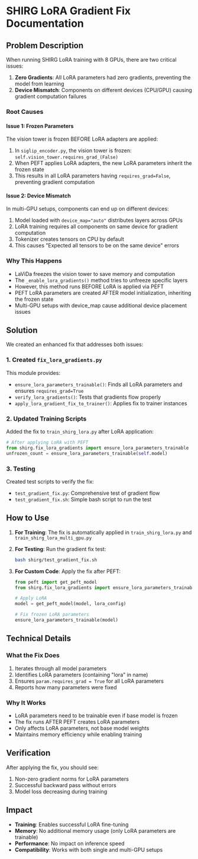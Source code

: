 # SHIRG LoRA Gradient Fix Documentation

## Problem Description

When running SHIRG LoRA training with 8 GPUs, there are two critical issues:

1. **Zero Gradients**: All LoRA parameters had zero gradients, preventing the model from learning
2. **Device Mismatch**: Components on different devices (CPU/GPU) causing gradient computation failures

### Root Causes

#### Issue 1: Frozen Parameters
The vision tower is frozen BEFORE LoRA adapters are applied:

1. In `siglip_encoder.py`, the vision tower is frozen: `self.vision_tower.requires_grad_(False)`
2. When PEFT applies LoRA adapters, the new LoRA parameters inherit the frozen state
3. This results in all LoRA parameters having `requires_grad=False`, preventing gradient computation

#### Issue 2: Device Mismatch
In multi-GPU setups, components can end up on different devices:

1. Model loaded with `device_map="auto"` distributes layers across GPUs
2. LoRA training requires all components on same device for gradient computation
3. Tokenizer creates tensors on CPU by default
4. This causes "Expected all tensors to be on the same device" errors

### Why This Happens

- LaViDa freezes the vision tower to save memory and computation
- The `_enable_lora_gradients()` method tries to unfreeze specific layers
- However, this method runs BEFORE LoRA is applied via PEFT
- PEFT LoRA parameters are created AFTER model initialization, inheriting the frozen state
- Multi-GPU setups with device_map cause additional device placement issues

## Solution

We created an enhanced fix that addresses both issues:

### 1. Created `fix_lora_gradients.py`

This module provides:
- `ensure_lora_parameters_trainable()`: Finds all LoRA parameters and ensures `requires_grad=True`
- `verify_lora_gradients()`: Tests that gradients flow properly
- `apply_lora_gradient_fix_to_trainer()`: Applies fix to trainer instances

### 2. Updated Training Scripts

Added the fix to `train_shirg_lora.py` after LoRA application:

```python
# After applying LoRA with PEFT
from shirg.fix_lora_gradients import ensure_lora_parameters_trainable
unfrozen_count = ensure_lora_parameters_trainable(self.model)
```

### 3. Testing

Created test scripts to verify the fix:
- `test_gradient_fix.py`: Comprehensive test of gradient flow
- `test_gradient_fix.sh`: Simple bash script to run the test

## How to Use

1. **For Training**: The fix is automatically applied in `train_shirg_lora.py` and `train_shirg_lora_multi_gpu.py`

2. **For Testing**: Run the gradient fix test:
   ```bash
   bash shirg/test_gradient_fix.sh
   ```

3. **For Custom Code**: Apply the fix after PEFT:
   ```python
   from peft import get_peft_model
   from shirg.fix_lora_gradients import ensure_lora_parameters_trainable
   
   # Apply LoRA
   model = get_peft_model(model, lora_config)
   
   # Fix frozen LoRA parameters
   ensure_lora_parameters_trainable(model)
   ```

## Technical Details

### What the Fix Does

1. Iterates through all model parameters
2. Identifies LoRA parameters (containing "lora" in name)
3. Ensures `param.requires_grad = True` for all LoRA parameters
4. Reports how many parameters were fixed

### Why It Works

- LoRA parameters need to be trainable even if base model is frozen
- The fix runs AFTER PEFT creates LoRA parameters
- Only affects LoRA parameters, not base model weights
- Maintains memory efficiency while enabling training

## Verification

After applying the fix, you should see:

1. Non-zero gradient norms for LoRA parameters
2. Successful backward pass without errors
3. Model loss decreasing during training

## Impact

- **Training**: Enables successful LoRA fine-tuning
- **Memory**: No additional memory usage (only LoRA parameters are trainable)
- **Performance**: No impact on inference speed
- **Compatibility**: Works with both single and multi-GPU setups